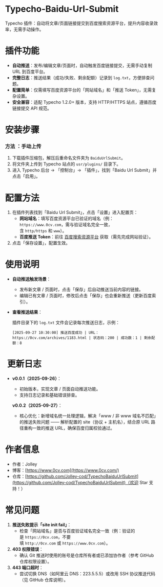 
# Typecho-Baidu-Url-Submit
Typecho 插件：自动将文章/页面链接提交到百度搜索资源平台，提升内容收录效率，无需手动操作。



# 插件功能
- **自动推送**：发布/编辑文章/页面时，自动触发百度链接提交，无需手动复制 URL 到百度平台。
- **完整日志**：推送结果（成功/失败、剩余配额）记录到 `log.txt`，方便排查问题。
- **配置简单**：仅需填写百度资源平台的「网站域名」和「推送 Token」，无需复杂设置。
- **安全兼容**：适配 Typecho 1.2.0+ 版本，支持 HTTP/HTTPS 站点，遵循百度链接提交 API 规范。


# 安装步骤
### 方法 ：手动上传
1. 下载插件压缩包，解压后重命名文件夹为 `BaiduUrlSubmit`。
2. 将文件夹上传到 Typecho 站点的 `usr/plugins/` 目录下。
3. 进入 Typecho 后台 → 「控制台」→ 「插件」，找到「Baidu Url Submit」并点击「启用」。

# 配置方法

1. 在插件列表找到「Baidu Url Submit」，点击「设置」进入配置页：
    - **网站域名**：填写百度资源平台已验证的域名（例：`https://www.0cv.com`，需与验证域名完全一致，含 `http/https` 和 `www`）。
    - **百度推送 Token**：前往 [百度搜索资源平台](https://ziyuan.baidu.com/linksubmit/index) 获取（需先完成网站验证）。
2. 点击「保存设置」，配置生效。

# 使用说明

- **自动推送触发场景**：
    - 发布新文章 / 页面时，点击「保存」后自动推送当前内容的链接。
    - 编辑已有文章 / 页面时，修改后点击「保存」也会重新推送（更新百度索引）。
- **查看推送结果**：
  
    插件目录下的 `log.txt` 文件会记录每次推送日志，示例：
    ```plaintext
    [2025-09-27 10:30:00] 推送百度成功 | URL：https://0cv.com/archives/1183.html | 状态码：200 | 成功数：1 | 剩余配额：8
    ```

#  更新日志

- **v0.0.1（2025-09-26）**：
    
    - 初始版本，实现文章 / 页面自动推送功能。
    - 支持日志记录和基础错误排查。
    
    **v0.0.2（2025-09-27）**：
    
    - 核心优化：新增域名统一处理逻辑，解决「www / 非 www 域名不匹配」的推送失败问题 —— 解析配置的 site（协议 + 主机名），结合原 URL 路径重构一致的推送 URL，确保百度归属校验通过。

# 作者信息

- 作者：Jolley
- 博客：[https://www.0cv.com](https://www.0cv.com/)
- 仓库：[https://github.com/Jolley-cod/TypechoBaiduUrlSubmit](https://github.com/Jolley-cod/TypechoBaiduUrlSubmit)（欢迎 Star 支持！）
#  常见问题

1. **推送失败提示「site init fail」**：
    - 检查「网站域名」是否与百度验证域名完全一致（例：验证的是 `https://0cv.com`，不要填 `http://0cv.com` 或 `https://www.0cv.com`）。
2. **403 权限错误**：
    - 确认 Git 推送时使用的账号是仓库所有者或已添加协作者（参考 GitHub 仓库权限设置）。
3. **443 端口超时**：
    - 尝试切换 DNS（如阿里云 DNS：223.5.5.5）或改用 SSH 协议推送代码（见 GitHub 仓库说明）。
